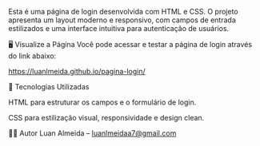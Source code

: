Esta é uma página de login desenvolvida com HTML e CSS. O projeto apresenta um layout moderno e responsivo, com campos de entrada estilizados e uma interface intuitiva para autenticação de usuários.

🖥️ Visualize a Página
Você pode acessar e testar a página de login através do link abaixo:

https://luanlmeida.github.io/pagina-login/

🚀 Tecnologias Utilizadas

HTML para estruturar os campos e o formulário de login.

CSS para estilização visual, responsividade e design clean.

👨‍💻 Autor
Luan Almeida – luanlmeidaa7@gmail.com

